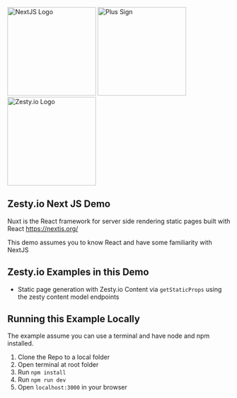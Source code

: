 
<img src="https://user-images.githubusercontent.com/729972/119580790-fc7ff680-bd75-11eb-9990-5110e5a3ae04.png" alt="NextJS Logo" width="200"/> <img src="https://user-images.githubusercontent.com/729972/119580602-8da29d80-bd75-11eb-8c2a-557f50c69051.png" alt="Plus Sign" width="200"/> <img src="https://user-images.githubusercontent.com/729972/119579922-4f58ae80-bd74-11eb-9178-8e6e7c7e3ae7.png" alt="Zesty.io Logo" width="200"/>

## Zesty.io Next JS Demo

Nuxt is the React framework for server side rendering static pages built with React https://nextjs.org/ 

This demo assumes you to know React and have some familiarity with NextJS 

## Zesty.io Examples in this Demo

- Static page generation with Zesty.io Content via `getStaticProps` using the zesty content model endpoints


## Running this Example Locally

The example assume you can use a terminal and have node and npm installed.

1. Clone the Repo to a local folder
2. Open terminal at root folder
3. Run `npm install`
4. Run `npm run dev`
5. Open `localhost:3000` in your browser
